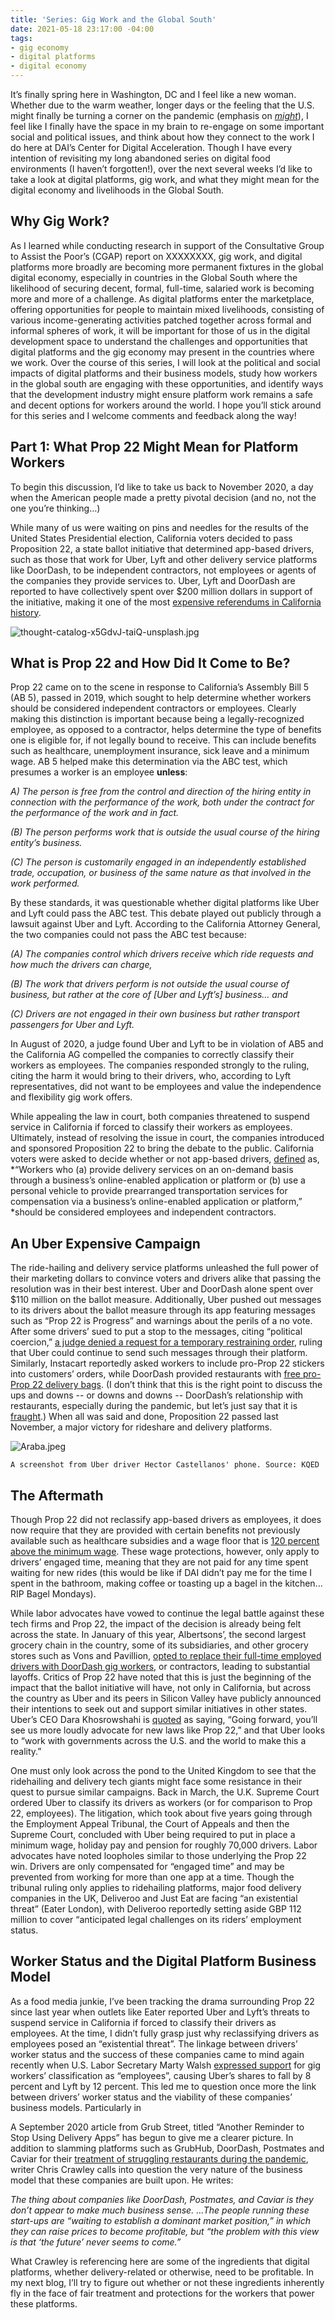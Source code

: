 ```yaml
---
title: 'Series: Gig Work and the Global South'
date: 2021-05-18 23:17:00 -04:00
tags:
- gig economy
- digital platforms
- digital economy
---
```


It’s finally spring here in Washington, DC and I feel like a new woman. Whether due to the warm weather, longer days or the feeling that the U.S. might finally be turning a corner on the pandemic (emphasis on *[might](https://www.nytimes.com/2021/05/03/health/covid-herd-immunity-vaccine.html)*), I feel like I finally have the space in my brain to re-engage on some important social and political issues, and think about how they connect to the work I do here at DAI’s Center for Digital Acceleration. Though I have every intention of revisiting my long abandoned series on digital food environments (I haven’t forgotten!), over the next several weeks I’d like to take a look at digital platforms, gig work, and what they might mean for the digital economy and livelihoods in the Global South.

## Why Gig Work? 

As I learned while conducting research in support of the Consultative Group to Assist the Poor’s (CGAP) report on XXXXXXXX, gig work, and digital platforms more broadly are becoming more permanent fixtures in the global digital economy, especially in countries in the Global South where the likelihood of securing decent, formal, full-time, salaried work is becoming more and more of a challenge. As digital platforms enter the marketplace, offering opportunities for people to maintain mixed livelihoods, consisting of various income-generating activities patched together across formal and informal spheres of work, it will be important for those of us in the digital development space to understand the challenges and opportunities that digital platforms and the gig economy may present in the countries where we work. Over the course of this series, I will look at the political and social impacts of digital platforms and their business models, study how workers in the global south are engaging with these opportunities, and identify ways that the development industry might ensure platform work remains a safe and decent options for workers around the world. I hope you’ll stick around for this series and I welcome comments and feedback along the way!

## Part 1: What Prop 22 Might Mean for Platform Workers

To begin this discussion, I’d like to take us back to November 2020, a day when the American people made a pretty pivotal decision (and no, not the one you’re thinking…)

While many of us were waiting on pins and needles for the results of the United States Presidential election, California voters decided to pass Proposition 22, a state ballot initiative that determined app-based drivers, such as those that work for Uber, Lyft and other delivery service platforms like DoorDash, to be independent contractors, not employees or agents of the companies they provide services to. Uber, Lyft and DoorDash are reported to have collectively spent over $200 million dollars in support of the initiative, making it one of the most [expensive referendums in California history](https://www.latimes.com/projects/props-california-2020-election-money/).

![thought-catalog-x5GdvJ-taiQ-unsplash.jpg](/uploads/thought-catalog-x5GdvJ-taiQ-unsplash.jpg)

## What is Prop 22 and How Did It Come to Be?

Prop 22 came on to the scene in response to California’s Assembly Bill 5 (AB 5), passed in 2019, which sought to help determine whether workers should be considered independent contractors or employees. Clearly making this distinction is important because being a legally-recognized employee, as opposed to a contractor, helps determine the type of benefits one is eligible for, if not legally bound to receive. This can include benefits such as healthcare, unemployment insurance, sick leave and a minimum wage. AB 5 helped make this determination via the ABC test, which presumes a worker is an employee **unless**:

*A) The person is free from the control and direction of the hiring entity in connection with the performance of the work, both under the contract for the performance of the work and in fact.*

*(B) The person performs work that is outside the usual course of the hiring entity’s business.*

*(C) The person is customarily engaged in an independently established trade, occupation, or business of the same nature as that involved in the work performed.*

By these standards, it was questionable whether digital platforms like Uber and Lyft could pass the ABC test. This debate played out publicly through a lawsuit against Uber and Lyft. According to the California Attorney General, the two companies could not pass the ABC test because:

*(A) The companies control which drivers receive which ride requests and how much the drivers can charge,*

*(B) The work that drivers perform is not outside the usual course of business, but rather at the core of \[Uber and Lyft’s\] business… and*

*(C) Drivers are not engaged in their own business but rather transport passengers for Uber and Lyft.*

In August of 2020, a judge found Uber and Lyft to be in violation of AB5 and the California AG compelled the companies to correctly classify their workers as employees. The companies responded strongly to the ruling, citing the harm it would bring to their drivers, who, according to Lyft representatives, did not want to be employees and value the independence and flexibility gig work offers.

While appealing the law in court, both companies threatened to suspend service in California if forced to classify their workers as employees. Ultimately, instead of resolving the issue in court, the companies introduced and sponsored Proposition 22 to bring the debate to the public. California voters were asked to decide whether or not app-based drivers, [defined](https://ballotpedia.org/California_Proposition_22,_App-Based_Drivers_as_Contractors_and_Labor_Policies_Initiative_(2020)) as, \*“Workers who (a) provide delivery services on an on-demand basis through a business’s online-enabled application or platform or (b) use a personal vehicle to provide prearranged transportation services for compensation via a business’s online-enabled application or platform,” \*should be considered employees and independent contractors.

## An Uber Expensive Campaign

The ride-hailing and delivery service platforms unleashed the full power of their marketing dollars to convince voters and drivers alike that passing the resolution was in their best interest. Uber and DoorDash alone spent over $110 million on the ballot measure. Additionally, Uber pushed out messages to its drivers about the ballot measure through its app featuring messages such as “Prop 22 is Progress” and warnings about the perils of a no vote. After some drivers’ sued to put a stop to the messages, citing “political coercion,” [a judge denied a request for a temporary restraining order](https://www.theverge.com/2020/10/29/21539902/uber-drivers-lawsuit-tro-court-reject-prop-22-app), ruling that Uber could continue to send such messages through their platform. Similarly, Instacart reportedly asked workers to include pro-Prop 22 stickers into customers’ orders, while DoorDash provided restaurants with [free pro-Prop 22 delivery bags](https://www.kqed.org/news/11842964/gig-companies-are-making-their-workers-promote-prop-22). (I don’t think that this is the right point to discuss the ups and downs -- or downs and downs -- DoorDash’s relationship with restaurants, especially during the pandemic, but let’s just say that it is [fraught](https://www.eater.com/22228352/convenience-of-delivery-apps-destroying-restaurants-uber-eats-doordash-postmates).) When all was said and done, Proposition 22 passed last November, a major victory for rideshare and delivery platforms.

![Araba.jpeg](/uploads/Araba.jpeg)

`A screenshot from Uber driver Hector Castellanos' phone. Source: KQED`

## The Aftermath

Though Prop 22 did not reclassify app-based drivers as employees, it does now require that they are provided with certain benefits not previously available such as healthcare subsidies and a wage floor that is [120 percent above the minimum wage](https://thecounter.org/prop-22-california-uber-lyft-gig-economy-election-2020/). These wage protections, however, only apply to drivers’ engaged time, meaning that they are not paid for any time spent waiting for new rides (this would be like if DAI didn’t pay me for the time I spent in the bathroom, making coffee or toasting up a bagel in the kitchen…RIP Bagel Mondays).

While labor advocates have vowed to continue the legal battle against these tech firms and Prop 22, the impact of the decision is already being felt across the state. In January of this year, Albertsons’, the second largest grocery chain in the country, some of its subsidiaries, and other grocery stores such as Vons and Pavillion, [opted to replace their full-time employed drivers with DoorDash gig workers](https://www.newsweek.com/california-proposition-22-albertsons-vons-drivers-laid-off-outrage-twitter-1558939), or contractors, leading to substantial layoffs. Critics of Prop 22 have noted that this is just the beginning of the impact that the ballot initiative will have, not only in California, but across the country as Uber and its peers in Silicon Valley have publicly announced their intentions to seek out and support similar initiatives in other states. Uber’s CEO Dara Khosrowshahi is [quoted](https://ballotpedia.org/California_Proposition_22,_App-Based_Drivers_as_Contractors_and_Labor_Policies_Initiative_(2020)) as saying, “Going forward, you’ll see us more loudly advocate for new laws like Prop 22,” and that Uber looks to “work with governments across the U.S. and the world to make this a reality.”

One must only look across the pond to the United Kingdom to see that the ridehailing and delivery tech giants might face some resistance in their quest to pursue similar campaigns. Back in March, the U.K. Supreme Court ordered Uber to classify its drivers as workers (or for comparison to Prop 22, employees). The litigation, which took about five years going through the Employment Appeal Tribunal, the Court of Appeals and then the Supreme Court, concluded with Uber being required to put in place a minimum wage, holiday pay and pension for roughly 70,000 drivers. Labor advocates have noted loopholes similar to those underlying the Prop 22 win. Drivers are only compensated for “engaged time” and may be prevented from working for more than one app at a time. Though the tribunal ruling only applies to ridehailing platforms, major food delivery companies in the UK, Deliveroo and Just Eat are facing “an existential threat” (Eater London), with Deliveroo reportedly setting aside GBP 112 million to cover “anticipated legal challenges on its riders’ employment status.

## Worker Status and the Digital Platform Business Model

As a food media junkie, I’ve been tracking the drama surrounding Prop 22 since last year when outlets like Eater reported Uber and Lyft’s threats to suspend service in California if forced to classify their drivers as employees. At the time, I didn’t fully grasp just why reclassifying drivers as employees posed an “existential threat”. The linkage between drivers’ worker status and the success of these companies came to mind again recently when U.S. Labor Secretary Marty Walsh [expressed support](https://www.reuters.com/world/us/exclusive-us-labor-secretary-says-most-gig-workers-should-be-classified-2021-04-29/) for gig workers’ classification as “employees”, causing Uber’s shares to fall by 8 percent and Lyft by 12 percent. This led me to question once more the link between drivers’ worker status and the viability of these companies’ business models. Particularly in

A September 2020 article from Grub Street, titled “Another Reminder to Stop Using Delivery Apps” has begun to give me a clearer picture. In addition to slamming platforms such as GrubHub, DoorDash, Postmates and Caviar for their [treatment of struggling restaurants during the pandemic](https://www.grubstreet.com/2020/05/nyc-caps-delivery-fees-at-15-percent.html), writer Chris Crawley calls into question the very nature of the business model that these companies are built upon. He writes:

*The thing about companies like DoorDash, Postmates, and Caviar is they don’t appear to make much business sense. ...The people running these start-ups are “waiting to establish a dominant market position,” in which they can raise prices to become profitable, but “the problem with this view is that ‘the future’ never seems to come.”*

What Crawley is referencing here are some of the ingredients that digital platforms, whether delivery-related or otherwise, need to be profitable. In my next blog, I’ll try to figure out whether or not these ingredients inherently fly in the face of fair treatment and protections for the workers that power these platforms.
